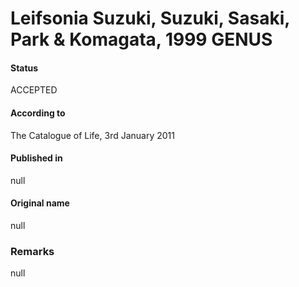 # Leifsonia Suzuki, Suzuki, Sasaki, Park & Komagata, 1999 GENUS

#### Status
ACCEPTED

#### According to
The Catalogue of Life, 3rd January 2011

#### Published in
null

#### Original name
null

### Remarks
null